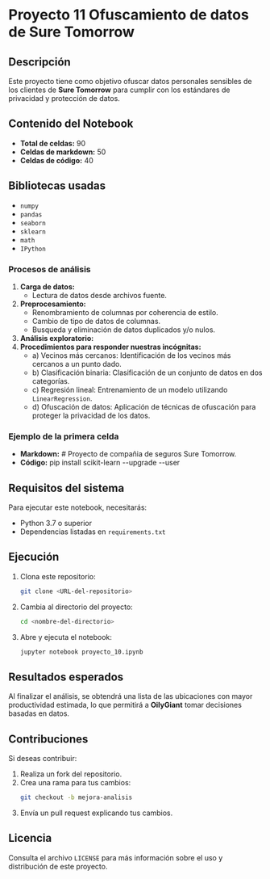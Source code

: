 # Proyecto 11 Ofuscamiento de datos de Sure Tomorrow

## Descripción
Este proyecto tiene como objetivo ofuscar datos personales sensibles de los clientes de **Sure Tomorrow** para cumplir con los estándares de privacidad y protección de datos.

## Contenido del Notebook
- **Total de celdas:** 90
- **Celdas de markdown:** 50
- **Celdas de código:** 40

## Bibliotecas usadas
- `numpy`
- `pandas`
- `seaborn`
- `sklearn`
- `math`
- `IPython`

### Procesos de análisis

1. **Carga de datos:**
   - Lectura de datos desde archivos fuente.
2. **Preprocesamiento:**
   - Renombramiento de columnas por coherencia de estilo.
   - Cambio de tipo de datos de columnas.
   - Busqueda y eliminación de datos duplicados y/o nulos.
3. **Análisis exploratorio:**
4. **Procedimientos para responder nuestras incógnitas:**
   - a) Vecinos más cercanos: Identificación de los vecinos más cercanos a un punto dado.
   - b) Clasificación binaria: Clasificación de un conjunto de datos en dos categorías.
   - c) Regresión lineal: Entrenamiento de un modelo utilizando `LinearRegression`.
   - d) Ofuscación de datos: Aplicación de técnicas de ofuscación para proteger la privacidad de los datos.

### Ejemplo de la primera celda

- **Markdown:** # Proyecto de compañia de seguros Sure Tomorrow.
- **Código:** pip install scikit-learn --upgrade --user

## Requisitos del sistema

Para ejecutar este notebook, necesitarás:
- Python 3.7 o superior
- Dependencias listadas en `requirements.txt`

## Ejecución
1. Clona este repositorio:
   ```bash
   git clone <URL-del-repositorio>
   ```

2. Cambia al directorio del proyecto:
   ```bash
   cd <nombre-del-directorio>
   ```

3. Abre y ejecuta el notebook:
   ```bash
   jupyter notebook proyecto_10.ipynb
   ```

## Resultados esperados
Al finalizar el análisis, se obtendrá una lista de las ubicaciones con mayor productividad estimada, lo que permitirá a **OilyGiant** tomar decisiones basadas en datos.

## Contribuciones
Si deseas contribuir:
1. Realiza un fork del repositorio.
2. Crea una rama para tus cambios:
   ```bash
   git checkout -b mejora-analisis
   ```
3. Envía un pull request explicando tus cambios.

## Licencia
Consulta el archivo `LICENSE` para más información sobre el uso y distribución de este proyecto.
